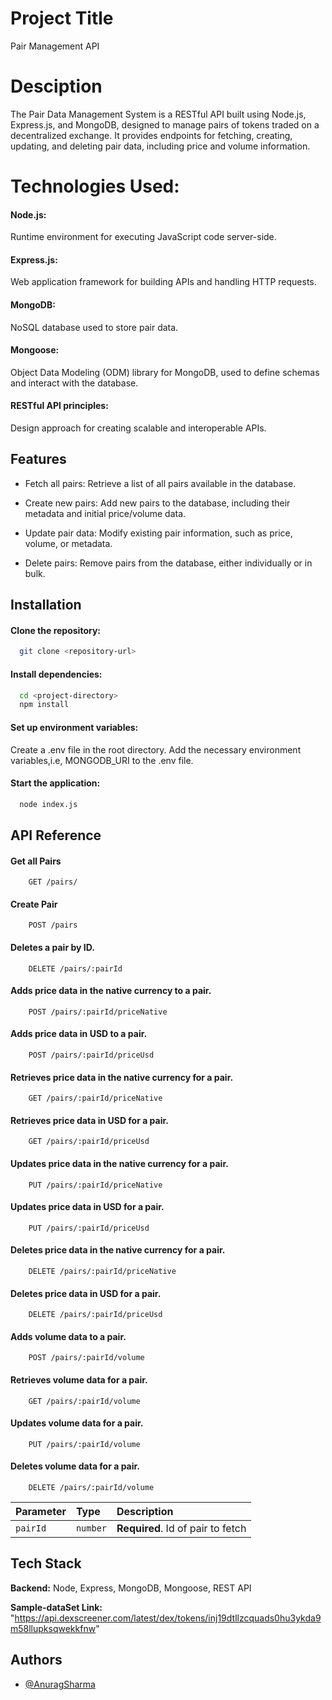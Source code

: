 
# Project Title

Pair Management API

# Desciption

The Pair Data Management System is a RESTful API built using Node.js, Express.js, and MongoDB, designed to manage pairs of tokens traded on a decentralized exchange. It provides endpoints for fetching, creating, updating, and deleting pair data, including price and volume information.


# Technologies Used:

#### Node.js: 
Runtime environment for executing JavaScript code server-side.

#### Express.js: 
Web application framework for building APIs and handling HTTP requests.

#### MongoDB: 
NoSQL database used to store pair data.

#### Mongoose: 
Object Data Modeling (ODM) library for MongoDB, used to define schemas and interact with the database.

#### RESTful API principles: 
Design approach for creating scalable and interoperable APIs.

## Features

- Fetch all pairs: Retrieve a list of all pairs available in the database.

- Create new pairs: Add new pairs to the database, including their metadata and initial price/volume data.

- Update pair data: Modify existing pair information, such as price, volume, or metadata.

- Delete pairs: Remove pairs from the database, either individually or in bulk.


## Installation

#### Clone the repository:


```bash
  git clone <repository-url>
```

#### Install dependencies:
```bash
  cd <project-directory>
  npm install
```

#### Set up environment variables:

Create a .env file in the root directory.
Add the necessary environment variables,i.e, MONGODB_URI to the .env file.

#### Start the application:
```bash
  node index.js
```

    
## API Reference

#### Get all Pairs

```http
    GET /pairs/
```
#### Create Pair

```http
    POST /pairs

```
#### Deletes a pair by ID.

```http
    DELETE /pairs/:pairId

```
#### Adds price data in the native currency to a pair.

```http
    POST /pairs/:pairId/priceNative

```
#### Adds price data in USD to a pair.

```http
    POST /pairs/:pairId/priceUsd

```
#### Retrieves price data in the native currency for a pair.

```http
    GET /pairs/:pairId/priceNative

```
#### Retrieves price data in USD for a pair.

```http
    GET /pairs/:pairId/priceUsd
```
#### Updates price data in the native currency for a pair.

```http
    PUT /pairs/:pairId/priceNative
```
#### Updates price data in USD for a pair.

```http
    PUT /pairs/:pairId/priceUsd

```
#### Deletes price data in the native currency for a pair.

```http
    DELETE /pairs/:pairId/priceNative
```
#### Deletes price data in USD for a pair.

```http
    DELETE /pairs/:pairId/priceUsd

```
#### Adds volume data to a pair.

```http
    POST /pairs/:pairId/volume

```
#### Retrieves volume data for a pair.

```http
    GET /pairs/:pairId/volume

```
#### Updates volume data for a pair.

```http
    PUT /pairs/:pairId/volume

```
#### Deletes volume data for a pair.

```http
    DELETE /pairs/:pairId/volume
```


| Parameter | Type     | Description                       |
| :-------- | :------- | :-------------------------------- |
| `pairId`      | `number` | **Required**. Id of pair to fetch |




## Tech Stack

**Backend:** Node, Express, MongoDB, Mongoose, REST API

**Sample-dataSet Link:** "https://api.dexscreener.com/latest/dex/tokens/inj19dtllzcquads0hu3ykda9m58llupksqwekkfnw"



## Authors

- [@AnuragSharma](https://www.github.com/Anurag2782/)

